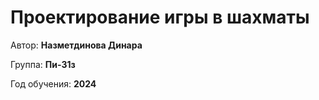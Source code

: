 # Проектирование игры в шахматы

Автор: **Назметдинова Динара**

Группа: **Пи-31з**

Год обучения: **2024**

